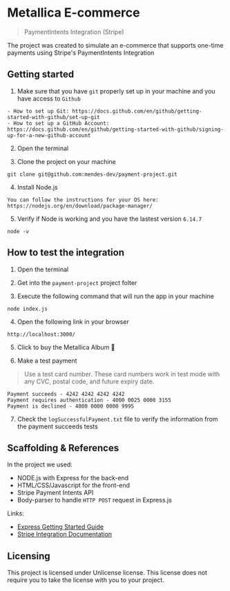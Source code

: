 # Metallica E-commerce
> PaymentIntents Integration (Stripe)

The project was created to simulate an e-commerce that supports one-time payments using Stripe's PaymentIntents Integration

## Getting started

1. Make sure that you have `git` properly set up in your machine and you have access to `Github`
```
- How to set up Git: https://docs.github.com/en/github/getting-started-with-github/set-up-git
- How to set up a GitHub Account: https://docs.github.com/en/github/getting-started-with-github/signing-up-for-a-new-github-account
```

2. Open the terminal

3. Clone the project on your machine
```
git clone git@github.com:mendes-dev/payment-project.git
```

4. Install Node.js
```
You can follow the instructions for your OS here: https://nodejs.org/en/download/package-manager/
```

5. Verify if Node is working and you have the lastest version `6.14.7`
```
node -v
```

## How to test the integration

1. Open the terminal

2. Get into the `payment-project` project folter

3. Execute the following command that will run the app in your machine
```
node index.js
```

4. Open the following link in your browser
```
http://localhost:3000/
```

5. Click to buy the Metallica Album 🤘

6. Make a test payment
> Use a test card number. These card numbers work in test mode with any CVC, postal code, and future expiry date.
```
Payment succeeds - 4242 4242 4242 4242
Payment requires authentication - 4000 0025 0000 3155
Payment is declined - 4000 0000 0000 9995
```
7. Check the `logSuccessfulPayment.txt` file to verify the information from the payment succeeds tests

## Scaffolding & References

In the project we used:
* NODE.js with Express for the back-end
* HTML/CSS/Javascript for the front-end
* Stripe Payment Intents API
* Body-parser to handle `HTTP POST` request in Express.js

Links:
- [Express Getting Started Guide](https://expressjs.com/en/starter/hello-world.html)
- [Stripe Integration Documentation](https://stripe.com/docs/payments/integration-builder)

## Licensing

This project is licensed under Unlicense license. This license does not require
you to take the license with you to your project.
